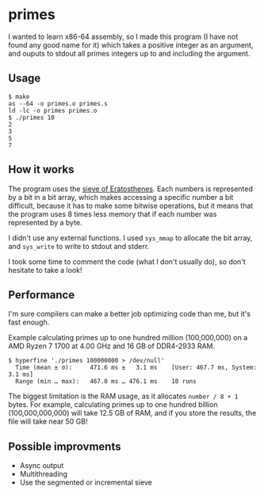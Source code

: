 # primes


I wanted to learn x86-64 assembly, so I made this program (I have not found
any good name for it) which takes a positive integer as an argument, and
ouputs to stdout all primes integers up to and including the argument.


## Usage

```
$ make
as --64 -o primes.o primes.s
ld -lc -o primes primes.o
$ ./primes 10
2
3
5
7
```


## How it works

The program uses the [sieve of Eratosthenes](https://wikipedia.org/wiki/Sieve_of_Eratosthenes).
Each numbers is represented by a bit in a bit array, which makes accessing a
specific number a bit difficult, because it has to make some bitwise
operations, but it means that the program uses 8 times less memory that if
each number was represented by a byte.

I didn't use any external functions.
I used `sys_mmap` to allocate the bit array, and `sys_write` to write to
stdout and stderr.

I took some time to comment the code (what I don't usually do), so don't
hesitate to take a look!


## Performance

I'm sure compilers can make a better job optimizing code than me,
but it's fast enough.

Example calculating primes up to one hundred million (100,000,000) on a
AMD Ryzen 7 1700 at 4.00 GHz and 16 GB of DDR4-2933 RAM.
```
$ hyperfine './primes 100000000 > /dev/null'
  Time (mean ± σ):     471.6 ms ±   3.1 ms    [User: 467.7 ms, System: 3.1 ms]
  Range (min … max):   467.0 ms … 476.1 ms    10 runs
```

The biggest limitation is the RAM usage, as it allocates `number / 8 + 1`
bytes.
For example, calculating primes up to one hundred billion (100,000,000,000)
will take 12.5 GB of RAM, and if you store the results, the file will take
near 50 GB!


## Possible improvments

* Async output
* Multithreading
* Use the segmented or incremental sieve
